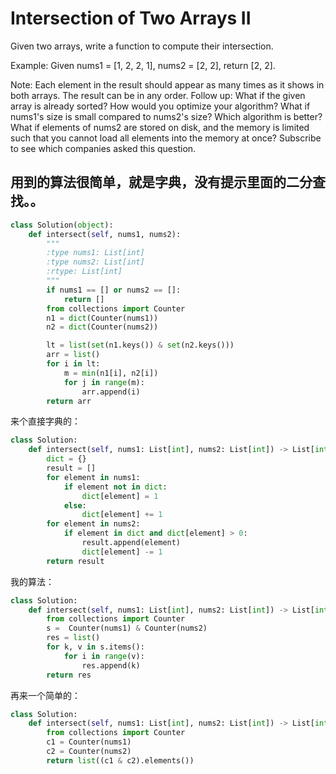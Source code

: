 # Intersection of Two Arrays II

Given two arrays, write a function to compute their intersection.

Example:
Given nums1 = [1, 2, 2, 1], nums2 = [2, 2], return [2, 2].

Note:
Each element in the result should appear as many times as it shows in both arrays.
The result can be in any order.
Follow up:
What if the given array is already sorted? How would you optimize your algorithm?
What if nums1's size is small compared to nums2's size? Which algorithm is better?
What if elements of nums2 are stored on disk, and the memory is limited such that you cannot load all elements into the memory at once?
Subscribe to see which companies asked this question.

## 用到的算法很简单，就是字典，没有提示里面的二分查找。。


```python
class Solution(object):
    def intersect(self, nums1, nums2):
        """
        :type nums1: List[int]
        :type nums2: List[int]
        :rtype: List[int]
        """
        if nums1 == [] or nums2 == []:
            return []
        from collections import Counter
        n1 = dict(Counter(nums1))
        n2 = dict(Counter(nums2))

        lt = list(set(n1.keys()) & set(n2.keys()))
        arr = list()
        for i in lt:
            m = min(n1[i], n2[i])
            for j in range(m):
                arr.append(i)
        return arr
```
来个直接字典的：

```python
class Solution:
    def intersect(self, nums1: List[int], nums2: List[int]) -> List[int]:
        dict = {}
        result = []
        for element in nums1:
            if element not in dict:
                dict[element] = 1
            else:
                dict[element] += 1
        for element in nums2:
            if element in dict and dict[element] > 0:
                result.append(element)
                dict[element] -= 1
        return result
```

我的算法：

```python
class Solution:
    def intersect(self, nums1: List[int], nums2: List[int]) -> List[int]:
        from collections import Counter
        s =  Counter(nums1) & Counter(nums2)
        res = list()
        for k, v in s.items():
            for i in range(v):
                res.append(k)
        return res
```

再来一个简单的：

```python
class Solution:
    def intersect(self, nums1: List[int], nums2: List[int]) -> List[int]:
        from collections import Counter
        c1 = Counter(nums1)
        c2 = Counter(nums2)
        return list((c1 & c2).elements())
```
